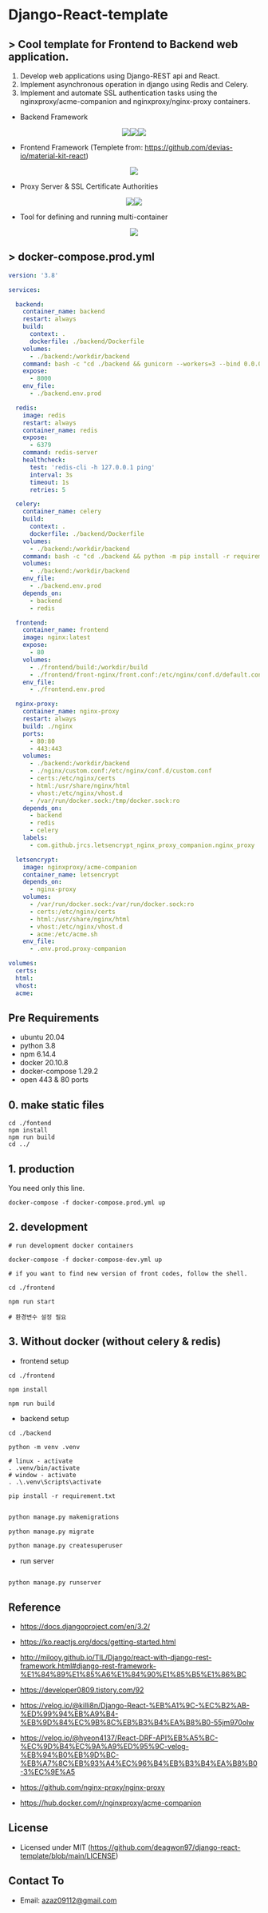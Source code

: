 # Django-React-template

## > Cool template for Frontend to Backend web application.

1. Develop web applications using Django-REST api and React.
2. Implement asynchronous operation in django using Redis and Celery.
3. Implement and automate SSL authentication tasks using the nginxproxy/acme-companion and nginxproxy/nginx-proxy containers.

- Backend Framework
<p align="center"><img src="https://img.shields.io/badge/Dajngo-092E20?style=flat-square&logo=django&logoColor=white"/></a><img src="https://img.shields.io/badge/Celery-37814A?style=flat-square&logo=Celery&logoColor=white"/></a><img src="https://img.shields.io/badge/Redis-DC382D?style=flat-square&logo=Redis&logoColor=white"/></a></p>

- Frontend Framework (Templete from: https://github.com/devias-io/material-kit-react)
<p align="center">
<img src="https://img.shields.io/badge/React-61DAFB?style=flat-square&logo=React&logoColor=black"/></a>
</p>

- Proxy Server & SSL Certificate Authorities
<p align="center">
<img src="https://img.shields.io/badge/Nginx-009639?style=flat-square&logo=Nginx&logoColor=white"/></a><img src="https://img.shields.io/badge/Let's Encrypt-003A70?style=flat-square&logo=letsencrypt&logoColor=white"/></a>
</p>

- Tool for defining and running multi-container
<p align="center">
<img src="https://img.shields.io/badge/Docker compose-2496ED?style=flat-square&logo=Docker&logoColor=white"/></a>
</p>

## > docker-compose.prod.yml

```yml
version: '3.8'

services:

  backend:
    container_name: backend
    restart: always
    build:
      context: .
      dockerfile: ./backend/Dockerfile
    volumes:
      - ./backend:/workdir/backend
    command: bash -c "cd ./backend && gunicorn --workers=3 --bind 0.0.0.0:8000 --preload backend.wsgi:application"
    expose:
      - 8000
    env_file:
      - ./backend.env.prod

  redis:
    image: redis
    restart: always
    container_name: redis
    expose:
      - 6379
    command: redis-server
    healthcheck:
      test: 'redis-cli -h 127.0.0.1 ping'
      interval: 3s
      timeout: 1s
      retries: 5

  celery:
    container_name: celery
    build:
      context: .
      dockerfile: ./backend/Dockerfile
    volumes:
      - ./backend:/workdir/backend
    command: bash -c "cd ./backend && python -m pip install -r requirements.txt && celery -A backend worker -l info"
    volumes:
      - ./backend:/workdir/backend
    env_file:
      - ./backend.env.prod
    depends_on:
      - backend
      - redis

  frontend:
    container_name: frontend
    image: nginx:latest
    expose:
      - 80
    volumes:
      - ./frontend/build:/workdir/build
      - ./frontend/front-nginx/front.conf:/etc/nginx/conf.d/default.conf
    env_file:
      - ./frontend.env.prod

  nginx-proxy:
    container_name: nginx-proxy
    restart: always
    build: ./nginx
    ports:
      - 80:80
      - 443:443
    volumes:
      - ./backend:/workdir/backend
      - ./nginx/custom.conf:/etc/nginx/conf.d/custom.conf
      - certs:/etc/nginx/certs
      - html:/usr/share/nginx/html
      - vhost:/etc/nginx/vhost.d
      - /var/run/docker.sock:/tmp/docker.sock:ro
    depends_on:
      - backend
      - redis
      - celery
    labels:
      - com.github.jrcs.letsencrypt_nginx_proxy_companion.nginx_proxy

  letsencrypt:
    image: nginxproxy/acme-companion
    container_name: letsencrypt
    depends_on:
      - nginx-proxy
    volumes:
      - /var/run/docker.sock:/var/run/docker.sock:ro
      - certs:/etc/nginx/certs
      - html:/usr/share/nginx/html
      - vhost:/etc/nginx/vhost.d
      - acme:/etc/acme.sh
    env_file:
      - .env.prod.proxy-companion

volumes:
  certs:
  html:
  vhost:
  acme:
```

## Pre Requirements

- ubuntu 20.04
- python 3.8
- npm 6.14.4
- docker 20.10.8
- docker-compose 1.29.2
- open 443 & 80 ports

## 0. make static files

```shell
cd ./fontend
npm install
npm run build
cd ../
```

## 1. production

You need only this line.

```shell
docker-compose -f docker-compose.prod.yml up
```

## 2. development

```shell
# run development docker containers

docker-compose -f docker-compose-dev.yml up

# if you want to find new version of front codes, follow the shell.

cd ./frontend

npm run start

# 환경변수 설정 필요

```

## 3. Without docker (without celery & redis)

- frontend setup

```shell
cd ./frontend

npm install

npm run build
```

- backend setup

```shell
cd ./backend

python -m venv .venv

# linux - activate
. .venv/bin/activate
# window - activate
. .\.venv\Scripts\activate

pip install -r requirement.txt
```

```python

python manage.py makemigrations

python manage.py migrate

python manage.py createsuperuser

```

- run server

```

python manage.py runserver

```

## Reference

- https://docs.djangoproject.com/en/3.2/
- https://ko.reactjs.org/docs/getting-started.html
- http://milooy.github.io/TIL/Django/react-with-django-rest-framework.html#django-rest-framework-%E1%84%89%E1%85%A6%E1%84%90%E1%85%B5%E1%86%BC
- https://developer0809.tistory.com/92
- https://velog.io/@killi8n/Django-React-%EB%A1%9C-%EC%B2%AB-%ED%99%94%EB%A9%B4-%EB%9D%84%EC%9B%8C%EB%B3%B4%EA%B8%B0-55jm970olw

- https://velog.io/@hyeon4137/React-DRF-API%EB%A5%BC-%EC%9D%B4%EC%9A%A9%ED%95%9C-velog-%EB%94%B0%EB%9D%BC-%EB%A7%8C%EB%93%A4%EC%96%B4%EB%B3%B4%EA%B8%B0-3%EC%9E%A5
- https://github.com/nginx-proxy/nginx-proxy
- https://hub.docker.com/r/nginxproxy/acme-companion

## License

- Licensed under MIT (https://github.com/deagwon97/django-react-template/blob/main/LICENSE)

## Contact To

- Email: azaz09112@gmail.com
